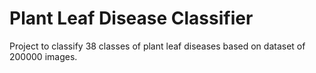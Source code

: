 # Plant Leaf Disease Classifier

Project to classify 38 classes of plant leaf diseases based on dataset of 200000 images.
